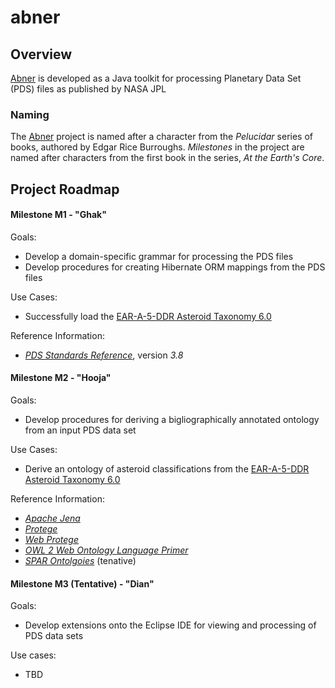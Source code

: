 abner
=====

## Overview

[Abner][abner] is developed as a Java toolkit for processing Planetary Data Set (PDS) files as published by NASA JPL

### Naming

The [Abner][abner] project is named after a character from the _Pelucidar_ series of books, authored by Edgar Rice Burroughs. _Milestones_ in the project are named after characters from the first book in the series, _At the Earth's Core_.

## Project Roadmap

#### Milestone M1 - "Ghak"

Goals:

* Develop a domain-specific grammar for processing the PDS files
* Develop procedures for creating Hibernate ORM mappings from the PDS files

Use Cases:

* Successfully load the [EAR-A-5-DDR Asteroid Taxonomy 6.0][EAR-A-5]

Reference Information:

* _[PDS Standards Reference][pds-std]_, version _3.8_

#### Milestone M2 - "Hooja"

Goals:

* Develop procedures for deriving a bigliographically annotated ontology from an input PDS data set
 
Use Cases:

* Derive an ontology of asteroid classifications from the [EAR-A-5-DDR Asteroid Taxonomy 6.0][EAR-A-5]
 
Reference Information:

* _[Apache Jena][jena]_
* _[Protege][protege]_
* _[Web Protege][web-protege]_
* _[OWL 2 Web Ontology Language Primer][owl2-primer]_
* _[SPAR Ontolgoies][spar]_ (tenative)

#### Milestone M3 (Tentative) - "Dian" 

Goals:

* Develop extensions onto the Eclipse IDE for viewing and processing of PDS data sets

Use cases:

* TBD


[abner]: https://github.com/GazeboHub/abner
[EAR-A-5]: http://sbn.psi.edu/pds/resource/taxonomy.html
[pds-std]: http://pds.jpl.nasa.gov/tools/standards-reference.shtml
[jena]: http://jena.apache.org/
[protege]: http://protege.stanford.edu/
[web-protege]: http://protegewiki.stanford.edu/wiki/WebProtege
[owl2-primer]: http://www.w3.org/TR/2009/REC-owl2-primer-20091027/
[spar]: http://opencitations.wordpress.com/2010/10/14/introducing-the-semantic-publishing-and-referencing-spar-ontologies/
